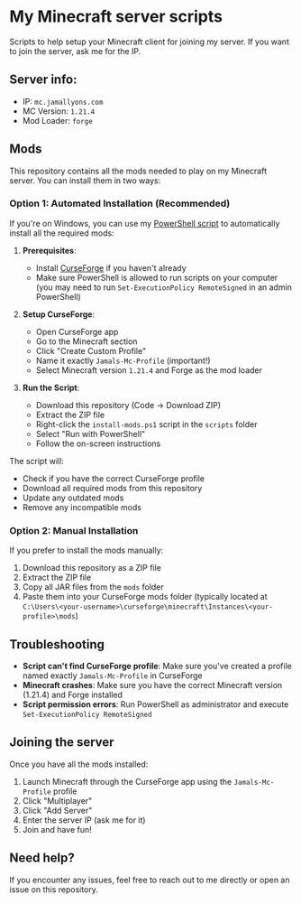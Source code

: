 # My Minecraft server scripts

Scripts to help setup your Minecraft client for joining my server. If you want to join the server, ask me for the IP.

## Server info:

- IP: `mc.jamallyons.com`
- MC Version: `1.21.4`
- Mod Loader: `forge`

## Mods

This repository contains all the mods needed to play on my Minecraft server. You can install them in two ways:

### Option 1: Automated Installation (Recommended)

If you're on Windows, you can use my [PowerShell script](./scripts/install-mods.ps1) to automatically install all the required mods:

1. **Prerequisites**:

   - Install [CurseForge](https://www.curseforge.com/download/app) if you haven't already
   - Make sure PowerShell is allowed to run scripts on your computer (you may need to run `Set-ExecutionPolicy RemoteSigned` in an admin PowerShell)

2. **Setup CurseForge**:

   - Open CurseForge app
   - Go to the Minecraft section
   - Click "Create Custom Profile"
   - Name it exactly `Jamals-Mc-Profile` (important!)
   - Select Minecraft version `1.21.4` and Forge as the mod loader

3. **Run the Script**:
   - Download this repository (Code → Download ZIP)
   - Extract the ZIP file
   - Right-click the `install-mods.ps1` script in the `scripts` folder
   - Select "Run with PowerShell"
   - Follow the on-screen instructions

The script will:

- Check if you have the correct CurseForge profile
- Download all required mods from this repository
- Update any outdated mods
- Remove any incompatible mods

### Option 2: Manual Installation

If you prefer to install the mods manually:

1. Download this repository as a ZIP file
2. Extract the ZIP file
3. Copy all JAR files from the `mods` folder
4. Paste them into your CurseForge mods folder (typically located at `C:\Users\<your-username>\curseforge\minecraft\Instances\<your-profile>\mods`)

## Troubleshooting

- **Script can't find CurseForge profile**: Make sure you've created a profile named exactly `Jamals-Mc-Profile` in CurseForge
- **Minecraft crashes**: Make sure you have the correct Minecraft version (1.21.4) and Forge installed
- **Script permission errors**: Run PowerShell as administrator and execute `Set-ExecutionPolicy RemoteSigned`

## Joining the server

Once you have all the mods installed:

1. Launch Minecraft through the CurseForge app using the `Jamals-Mc-Profile` profile
2. Click "Multiplayer"
3. Click "Add Server"
4. Enter the server IP (ask me for it)
5. Join and have fun!

## Need help?

If you encounter any issues, feel free to reach out to me directly or open an issue on this repository.
